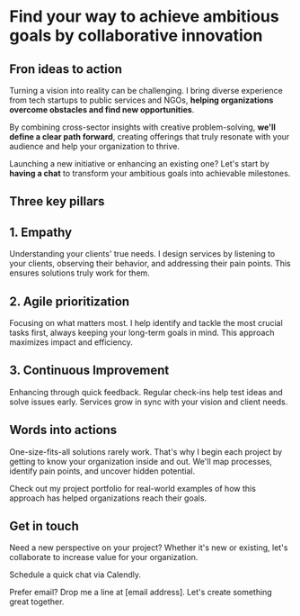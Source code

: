 # Find your way to achieve ambitious goals by collaborative innovation

## Fron ideas to action

Turning a vision into reality can be challenging. I bring diverse experience from tech startups to public services and NGOs, **helping organizations overcome obstacles and find new opportunities**.

By combining cross-sector insights with creative problem-solving, **we'll define a clear path forward**, creating offerings that truly resonate with your audience and help your organization to thrive.

Launching a new initiative or enhancing an existing one? Let's start by **having a chat** to transform your ambitious goals into achievable milestones.

## Three key pillars

## 1. Empathy

Understanding your clients' true needs. I design services by listening to your clients, observing their behavior, and addressing their pain points. This ensures solutions truly work for them.

## 2. Agile prioritization

Focusing on what matters most. I help identify and tackle the most crucial tasks first, always keeping your long-term goals in mind. This approach maximizes impact and efficiency.

## 3. Continuous Improvement

Enhancing through quick feedback. Regular check-ins help test ideas and solve issues early. Services grow in sync with your vision and client needs.

## Words into actions

One-size-fits-all solutions rarely work. That's why I begin each project by getting to know your organization inside and out. We'll map processes, identify pain points, and uncover hidden potential.

Check out my project portfolio for real-world examples of how this approach has helped organizations reach their goals.

## Get in touch

Need a new perspective on your project? Whether it's new or existing, let's collaborate to increase value for your organization.

Schedule a quick chat via Calendly.

Prefer email? Drop me a line at [email address]. Let's create something great together.
